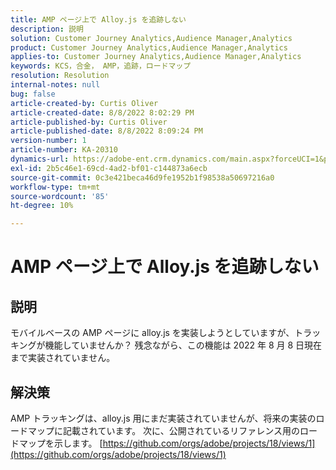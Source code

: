 ```yaml
---
title: AMP ページ上で Alloy.js を追跡しない
description: 説明
solution: Customer Journey Analytics,Audience Manager,Analytics
product: Customer Journey Analytics,Audience Manager,Analytics
applies-to: Customer Journey Analytics,Audience Manager,Analytics
keywords: KCS，合金， AMP，追跡，ロードマップ
resolution: Resolution
internal-notes: null
bug: false
article-created-by: Curtis Oliver
article-created-date: 8/8/2022 8:02:29 PM
article-published-by: Curtis Oliver
article-published-date: 8/8/2022 8:09:24 PM
version-number: 1
article-number: KA-20310
dynamics-url: https://adobe-ent.crm.dynamics.com/main.aspx?forceUCI=1&pagetype=entityrecord&etn=knowledgearticle&id=e0519906-5517-ed11-b83e-0022480868ff
exl-id: 2b5c46e1-69cd-4ad2-bf01-c144873a6ecb
source-git-commit: 0c3e421beca46d9fe1952b1f98538a50697216a0
workflow-type: tm+mt
source-wordcount: '85'
ht-degree: 10%

---
```


# AMP ページ上で Alloy.js を追跡しない

## 説明


モバイルベースの AMP ページに alloy.js を実装しようとしていますが、トラッキングが機能していませんか？ 残念ながら、この機能は 2022 年 8 月 8 日現在まで実装されていません。


## 解決策


AMP トラッキングは、alloy.js 用にまだ実装されていませんが、将来の実装のロードマップに記載されています。 次に、公開されているリファレンス用のロードマップを示します。 [https://github.com/orgs/adobe/projects/18/views/1](https://github.com/orgs/adobe/projects/18/views/1)
